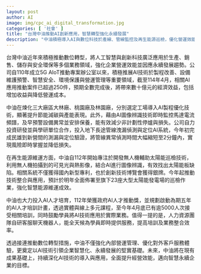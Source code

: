 ```yaml
---
layout: post
author: AI
image: img/cpc_ai_digital_transformation.jpg
categories: [ '社會' ]
title: "台灣中油推動AI創新應用，智慧轉型強化永續發展"
description: "中油積極導入AI與數位科技於產線、管線監控及再生能源巡檢，優化營運效能並減少風險，預計帶來數十億元經濟效益。育成超過5000名AI培訓人才，強化智慧永續企業基礎。"
---
```

台灣中油近年來積極推動數位轉型，將人工智慧與創新科技廣泛應用於生產、銷售、儲存與安全環保等多個業務領域，強化企業營運效能並因應永續發展趨勢。公司自110年成立5G AIoT推動專案辦公室以來，積極推展AI技術於製程改善、設備維護預警、智慧安全、環境保護與營運管理等重要領域，截至114年4月，相關AI應用推動案件已超過250件，預期全數完成後，將帶來數十億元的經濟效益，包括增加收益與降低營運成本。

中油在煉化三大廠區大林廠、桃園廠及林園廠，分別選定工場導入AI製程優化技術，顯著提升節能減碳與產能表現。此外，藉由AI圖像辨識技術即時監控馬達電流頻譜，及早預警設備異常並安排保養，能有效減少非計劃性停爐與損失。公司自力投資研發並與學研單位合作，投入地下長途管線洩漏偵測與定位AI系統，今年初完成民雄到新營間的測漏與定位驗證，將管線異常偵測時間大幅縮短至2分鐘內，實現風險即時掌握並降低損失。

在再生能源維運方面，中油自112年開始專注於開發無人機輔助太陽能巡檢技術，利用無人機拍攝到的可見光與熱影像，結合AI進行圖像辨識，有效找出太陽能板缺陷。相關系統不僅獲得國內新型專利，也於創新技術博覽會獲得銀牌。今年起推動技術整合與應用，預計於明年全面佈署至旗下23座大型太陽能發電場的巡檢作業，強化智慧能源維運成效。

中油也大力投入AI人才培育，112年榮獲政府AI人才推動獎，並規劃啟動為期五年的AI人才培訓計畫，透過實體與線上多元課程，至今年4月底已有逾5000人次接受相關培訓，同時鼓勵學員將AI技術應用於實際業務。值得一提的是，人力資源團隊自研客服聊天機器人，能全天候為學員即時提供服務，提高培訓及業務整合效率。

透過接連推動數位轉型措施，中油不僅強化內部營運管理、優化對外客戶服務體驗，更奠定以AI技術引領企業智慧化、永續發展的堅實基礎。未來，中油將在現有成果基礎上，持續深化AI技術的導入與應用，全面提升經營效能，邁向智慧永續企業的目標。